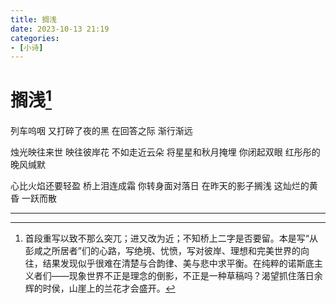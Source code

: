 ```yaml
---
title: 搁浅
date: 2023-10-13 21:19
categories: 
- [小诗]
---
```


# 搁浅[^1]

列车呜咽
又打碎了夜的黑
在回答之际
渐行渐远

烛光映往来世
映往彼岸花
不如走近云朵
将星星和秋月掩埋
你闭起双眼
红彤彤的晚风缄默

心比火焰还要轻盈
桥上泪连成霜
你转身面对落日
在昨天的影子搁浅
这灿烂的黄昏
一跃而散

---

[^1]: 首段重写以致不那么突兀；进又改为近；不知桥上二字是否要留。本是写“从彭咸之所居者”们的心路，写绝境、忧愤，写对彼岸、理想和完美世界的向往，结果发现似乎很难在清楚与合韵律、美与悲中求平衡。在纯粹的诺斯底主义者们——现象世界不正是理念的倒影，不正是一种草稿吗？渴望抓住落日余辉的时侯，山崖上的兰花才会盛开。

